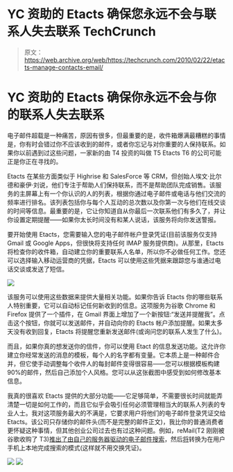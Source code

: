 # YC 资助的 Etacts 确保您永远不会与联系人失去联系 TechCrunch

> 原文：<https://web.archive.org/web/https://techcrunch.com/2010/02/22/etacts-manage-contacts-email/>

# YC 资助的 Etacts 确保你永远不会与你的联系人失去联系

电子邮件超载是一种痛苦，原因有很多，但最重要的是，收件箱爆满最糟糕的事情是，你有时会错过你不应该收到的邮件，或者你忘记与对你重要的人保持联系。如果你以前遇到过这些问题，一家新的由 T4 投资的叫做 T5 Etacts T6 的公司可能正是你正在寻找的。

Etacts 在某些方面类似于 Highrise 和 SalesForce 等 CRM，但创始人埃文·比尔德和豪伊·刘说，他们专注于帮助人们保持联系，而不是帮助团队完成销售。该服务的主屏幕上有一个你认识的人的列表，根据你通过电子邮件或电话与他们交流的频率进行排名。该列表包括你与每个人互动的总次数以及你第一次与他们在线交谈的时间等信息。最重要的是，它让你知道自从你最后一次联系他们有多久了，并让你设置定期提醒——如果你太长时间没有和某人说话，该服务将向你发送警报。

要开始使用 Etacts，您需要输入您的电子邮件帐户登录凭证(目前该服务仅支持 Gmail 或 Google Apps，但很快将支持任何 IMAP 服务提供商)。从那里，Etacts 将检查你的收件箱，自动建立你的重要联系人名单，所以你不必做任何工作。您还可以选择输入移动运营商的凭据，Etacts 可以使用这些凭据来跟踪您与谁通过电话交谈或发送了短信。

![](img/2cde0e74e8c855a5ed88a6b2a9949ca2.png)

该服务可以使用这些数据来提供大量相关功能。如果你告诉 Etacts 你的哪些联系人特别重要，它可以自动标记任何新收到的信息。这项服务为谷歌 Chrome 和 Firefox 提供了一个插件，在 Gmail 界面上增加了一个新按钮:“发送并提醒我”。点击这个按钮，你就可以发送邮件，并自动向你的 Etacts 帐户添加提醒。如果太多天没有收到回复，Etacts 将提醒您重新发送邮件(或询问您的联系人发生了什么)。

而且，如果你真的想发送你的信件，你可以使用 Etact 的信息发送功能。这允许你建立你经常发送的消息的模板，每个人的名字都有变量。它本质上是一种邮件合并，但它使手动调整每个收件人的每封邮件变得很容易——您可以根据模板构建 90%的邮件，然后自己添加个人风格。您可以从这张截图中感受到如何修改基本信息。

我真的很喜欢 Etacts 提供的大部分功能——它足够简单，不需要很长时间就能弄清楚一切是如何工作的，而且它似乎会吸引任何必须管理相当大的联系人列表的专业人士。我对这项服务最大的不满是，它要求用户将他们的电子邮件登录凭证交给 Etacts。该公司只存储你的邮件头(而不是完整的邮件正文)，我比你的普通消费者更怀疑这种事情，但其他创业公司过去也有过这种问题。例如，reMail(T2 刚刚被谷歌收购了 T3)[推出了由自己的服务器驱动的电子邮件搜索](https://web.archive.org/web/20221208033140/https://beta.techcrunch.com/2009/05/11/y-combinators-remail-brings-full-text-email-search-to-the-iphone/)，然后[将](https://web.archive.org/web/20221208033140/https://beta.techcrunch.com/2009/08/13/remail-brings-speedy-full-text-search-to-the-iphone-redux/)转换为在用户手机上本地完成搜索的模式(这样就不用交换凭证)。

![](img/6c959b623060003223ac01bc8e1986d7.png)
![](img/399cc6250338d0d4f8e2522dc13f14f2.png)